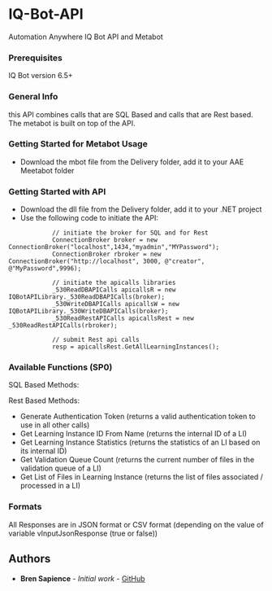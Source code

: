 # IQ-Bot-API

Automation Anywhere IQ Bot API and Metabot

### Prerequisites

IQ Bot version 6.5+

### General Info

this API combines calls that are SQL Based and calls that are Rest based. The metabot is built on top of the API.

### Getting Started for Metabot Usage

* Download the mbot file from the Delivery folder, add it to your AAE Meetabot folder

### Getting Started with API

* Download the dll file from the Delivery folder, add it to your .NET project
* Use the following code to initiate the API:

```         
            // initiate the broker for SQL and for Rest
            ConnectionBroker broker = new ConnectionBroker("localhost",1434,"myadmin","MYPassword");
            ConnectionBroker rbroker = new ConnectionBroker("http://localhost", 3000, @"creator", @"MyPassword",9996);

            // initiate the apicalls libraries
            _530ReadDBAPICalls apicallsR = new IQBotAPILibrary._530ReadDBAPICalls(broker);
            _530WriteDBAPICalls apicallsW = new IQBotAPILibrary._530WriteDBAPICalls(broker);
            _530ReadRestAPICalls apicallsRest = new _530ReadRestAPICalls(rbroker);

            // submit Rest api calls
            resp = apicallsRest.GetAllLearningInstances();
```


### Available Functions (SP0)

SQL Based Methods:


Rest Based Methods:

* Generate Authentication Token (returns a valid authentication token to use in all other calls)
* Get Learning Instance ID From Name (returns the internal ID of a LI)
* Get Learning Instance Statistics (returns the statistics of an LI based on its internal ID)
* Get Validation Queue Count (returns the current number of files in the validation queue of a LI)
* Get List of Files in Learning Instance (returns the list of files associated / processed in a LI)

### Formats

All Responses are in JSON format or CSV format (depending on the value of variable vInputJsonResponse (true or false))


## Authors

* **Bren Sapience** - *Initial work* - [GitHub](https://github.com/BrendanSapience)
